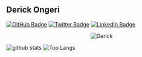 ## Derick Ongeri

[![GitHub Badge](https://img.shields.io/github/followers/derickongeri?style=social)](https://github.com/derickongeri?tab=followers)
[![Twitter Badge](https://img.shields.io/twitter/follow/ongeri_derick?style=social)](https://twitter.com/ongeri_derick)
[![LinkedIn Badge](https://img.shields.io/badge/My-LinkedIn-blue)](https://www.linkedin.com/in/derickongeri-20a979145/)

<p align="center">
  <img src="derick.gif" alt="Derick"/>
</p>

![github stats](https://github-readme-stats.vercel.app/api?username=derickongeri&show_icons=true&count_private=true)
![Top Langs](https://github-readme-stats.vercel.app/api/top-langs/?username=derickongeri&hide=go)
